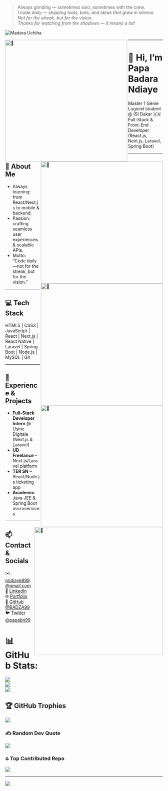 > Always grinding — sometimes solo, sometimes with the crew.  
> _I code daily — shipping tools, bots, and ideas that grow in silence. Not for the streak, but for the vision._  
> _Thanks for watching from the shadows — it means a lot!_

![Madara Uchiha](https://upload.wikimedia.org/wikipedia/en/0/03/Madara_Uchiha.png)

[<img align="left" width="390" alt="🦇" src="https://raw.githubusercontent.com/BADZA99/metrics/master/metrics.classic.svg">](#)

[<img align="right" width="390" alt="🦇" src="https://raw.githubusercontent.com/BADZA99/metrics/master/metrics.plugin.wakatime.svg">](#)

[<img align="right" width="390" alt="🦇" src="https://github-readme-stats.vercel.app/api?username=BADZA99&hide_border=true&show_icons=true&theme=tokyonight&bg_color=FF000000&text_color=777777">](#)

[<img align="right" width="390" alt="🦇" src="http://github-readme-streak-stats.herokuapp.com?user=BADZA99&theme=tokyonight&hide_border=true&&dates=777777&background=FF000000">](#)

[<img align="right" width="410" alt="🦇" src="https://github-profile-trophy.vercel.app/?username=BADZA99&theme=radical&no-bg=true">](#)

---

# 👋 Hi, I’m **Papa Badara Ndiaye**  
Master 1 Génie Logiciel student @ ISI Dakar 🇸🇳  
Full-Stack & Front-End Developer (React.js, Next.js, Laravel, Spring Boot)

---

## 🎯 About Me  
- Always learning: from React/Next.js to mobile & backend.  
- Passion: crafting seamless user experiences & scalable APIs.  
- Motto: “Code daily—not for the streak, but for the vision.”  

---

## 💻 Tech Stack  
HTML5 | CSS3 | JavaScript | React | Next.js | React Native | Laravel | Spring Boot | Node.js | MySQL | Git

---

## 🚀 Experience & Projects  
- **Full-Stack Developer Intern** @ Usine Digitale (Next.js & Laravel)  
- **UD Freelance** – Next.js/Laravel platform  
- **TER SN** – React/Node.js ticketing app  
- **Academic**: Java JEE & Spring Boot microservices  

---

## 📫 Contact & Socials  
✉️ pndiaye999@gmail.com  
🔗 [LinkedIn](https://www.linkedin.com/in/papa-badara-ndiaye-948420267/)  
🌐 [Portfolio](https://papabndev.netlify.app/)  
🐙 [GitHub @BADZA99](https://github.com/BADZA99)  
🐦 [Twitter @papabn99](https://twitter.com/papabn99)

# 📊 GitHub Stats:
![](https://github-readme-stats.vercel.app/api?username=BADZA99&theme=dark&hide_border=false&include_all_commits=true&count_private=false)<br/>
![](https://github-readme-streak-stats.herokuapp.com/?user=BADZA99&theme=dark&hide_border=false)<br/>
![](https://github-readme-stats.vercel.app/api/top-langs/?username=BADZA99&theme=dark&hide_border=false&include_all_commits=true&count_private=false&layout=compact)

## 🏆 GitHub Trophies
![](https://github-profile-trophy.vercel.app/?username=BADZA99&theme=radical&no-frame=false&no-bg=true&margin-w=4)

### ✍️ Random Dev Quote
![](https://quotes-github-readme.vercel.app/api?type=horizontal&theme=radical)

### 🔝 Top Contributed Repo
![](https://github-contributor-stats.vercel.app/api?username=BADZA99&limit=5&theme=dark&combine_all_yearly_contributions=true)

---
[![](https://visitcount.itsvg.in/api?id=BADZA99&icon=0&color=0)](https://visitcount.itsvg.in)

<!-- Proudly created with GPRM ( https://gprm.itsvg.in ) -->
